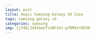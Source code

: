 ```yaml
---
layout: post
title: Aegis Samsung Galaxy S9 Case
tags: samsung galaxy s9
categories: samsung
img: 1jY4ELJd42eweTsnBFsOJ-p70MXitM2S0
---
```

